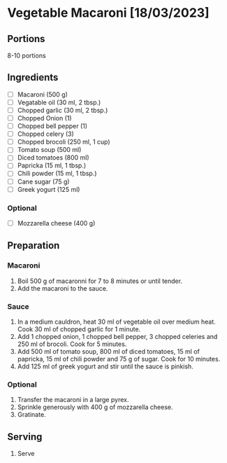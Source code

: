 # Vegetable Macaroni [18/03/2023]
## Portions
8-10 portions

## Ingredients 
- [ ] Macaroni (500 g) 
- [ ] Vegatable oil (30 ml, 2 tbsp.)
- [ ] Chopped garlic (30 ml, 2 tbsp.)
- [ ] Chopped Onion (1)
- [ ] Chopped bell pepper (1)
- [ ] Chopped celery (3)
- [ ] Chopped brocoli (250 ml, 1 cup)
- [ ] Tomato soup (500 ml)
- [ ] Diced tomatoes (800 ml)
- [ ] Papricka (15 ml, 1 tbsp.)
- [ ] Chili powder (15 ml, 1 tbsp.)
- [ ] Cane sugar (75 g)
- [ ] Greek yogurt (125 ml)

### Optional
* [ ] Mozzarella cheese (400 g)

## Preparation
### Macaroni
1. Boil 500 g of macaronni for 7 to 8 minutes or until tender.
1. Add the macaroni to the sauce.

### Sauce
1. In a medium cauldron, heat 30 ml of vegetable oil over medium heat. Cook 30 ml of chopped garlic for 1 minute.
1. Add 1 chopped onion, 1 chopped bell pepper, 3 chopped celeries and 250 ml of brocoli. Cook for 5 minutes.
1. Add 500 ml of tomato soup, 800 ml of diced tomatoes, 15 ml of papricka, 15 ml of chili powder and 75 g of sugar. Cook for 10 minutes.
1. Add 125 ml of greek yogurt and stir until the sauce is pinkish.

### Optional
1. Transfer the macaroni in a large pyrex.
1. Sprinkle generously with 400 g of mozzarella cheese.
1. Gratinate.

## Serving
1. Serve